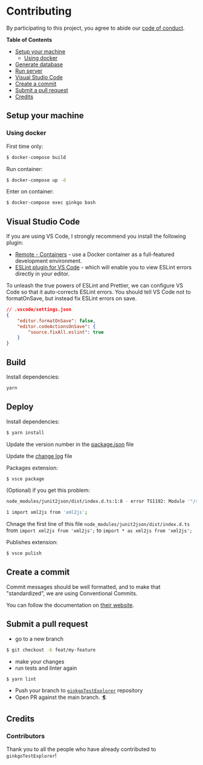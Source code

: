 # Contributing

By participating to this project, you agree to abide our [code of
conduct](CODE_OF_CONDUCT.md).

**Table of Contents**

- [Setup your machine](#setup-your-machine)
  - [Using docker](#using-docker)
- [Generate database](#generate-database)
- [Run server](#run-server)
- [Visual Studio Code](#visual-studio-code)
- [Create a commit](#create-a-commit)
- [Submit a pull request](#submit-a-pull-request)
- [Credits](#credits)

## Setup your machine

### Using docker

First time only:
```bash
$ docker-compose build
```

Run container:
```bash
$ docker-compose up -d
```

Enter on container:
```bash
$ docker-compose exec ginkgo bash
```

## Visual Studio Code

If you are using VS Code, I strongly recommend you install the following plugin:
- [Remote - Containers](https://marketplace.visualstudio.com/items?itemName=ms-vscode-remote.remote-containers) - use a Docker container as a full-featured development environment.
- [ESLint plugin for VS Code](https://marketplace.visualstudio.com/items?itemName=dbaeumer.vscode-eslint) - which will enable you to view ESLint errors directly in your editor.

To unleash the true powers of ESLint and Prettier, we can configure VS Code so that it auto-corrects ESLint errors.
You should tell VS Code not to formatOnSave, but instead fix ESLint errors on save.
```json
// .vscode/settings.json
{
    "editor.formatOnSave": false,
    "editor.codeActionsOnSave": {
        "source.fixAll.eslint": true
    }
}
```

## Build

Install dependencies:
```bash
yarn
```

## Deploy

Install dependencies:
```bash
$ yarn install
```

Update the version number in the [package.json](package.json) file

Update the [change log](CHANGELOG.md) file

Packages extension:
```bash
$ vsce package
```
(Optional) if you get this problem:
```bash
node_modules/junit2json/dist/index.d.ts:1:8 - error TS1192: Module '"/src/node_modules/junit2json/node_modules/@types/xml2js/index"' has no default export.

1 import xml2js from 'xml2js';
```
Chnage the first line of this file `node_modules/junit2json/dist/index.d.ts` from `import xml2js from 'xml2js';` to `import * as xml2js from 'xml2js';`

Publishes extension:
```bash
$ vsce pulish
```

## Create a commit

Commit messages should be well formatted, and to make that "standardized", we
are using Conventional Commits.

You can follow the documentation on
[their website](https://www.conventionalcommits.org).

## Submit a pull request

- go to a new branch
```bash
$ git checkout -b feat/my-feature
```
- make your changes
- run tests and linter again 
```bash
$ yarn lint
```
- Push your branch to [`ginkgoTestExplorer`](https://github.com/joselitofilho/ginkgoTestExplorer) repository
- Open PR against the main branch. 🏄

## Credits

### Contributors

Thank you to all the people who have already contributed to `ginkgoTestExplorer`!
